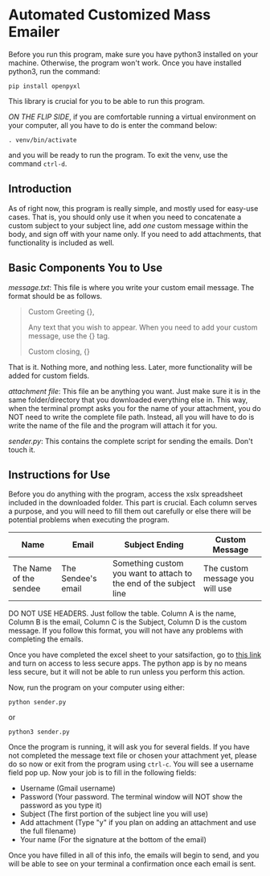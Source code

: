 # Automated Customized Mass Emailer

Before you run this program, make sure you have python3 installed on your machine. Otherwise, the program won't work. Once you have installed python3, run the command:

	pip install openpyxl

This library is crucial for you to be able to run this program.

_ON THE FLIP SIDE_, if you are comfortable running a virtual environment on your computer, all you have to do is enter the command below:

	. venv/bin/activate

and you will be ready to run the program. To exit the venv, use the command `ctrl-d`.

## Introduction

As of right now, this program is really simple, and mostly used for easy-use cases. That is, you should only use it when you need to concatenate a custom subject to your subject line, add _one_ custom message within the body, and sign off with your name only. If you need to add attachments, that functionality is included as well.

## Basic Components You to Use

*message.txt*: This file is where you write your custom email message. The format should be as follows.

> Custom Greeting {},
> 
> Any text that you wish to appear. When you need to add your custom message, use the {} tag.
> 
> Custom closing,
> {}

That is it. Nothing more, and nothing less. Later, more functionality will be added for custom fields.

*attachment file*: This file an be anything you want. Just make sure it is in the same folder/directory that you downloaded everything else in. This way, when the terminal prompt asks you for the name of your attachment, you do NOT need to write the complete file path. Instead, all you will have to do is write the name of the file and the program will attach it for you.

*sender.py*: This contains the complete script for sending the emails. Don't touch it.

## Instructions for Use

Before you do anything with the program, access the xslx spreadsheet included in the downloaded folder. This part is crucial. Each column serves a purpose, and you will need to fill them out carefully or else there will be potential problems when executing the program.

| Name                   | Email              | Subject Ending                                                     | Custom Message                  |
|------------------------|--------------------|--------------------------------------------------------------------|---------------------------------|
| The Name of the sendee | The Sendee's email | Something custom you want to attach to the end of the subject line | The custom message you will use |

DO NOT USE HEADERS. Just follow the table. Column A is the name, Column B is the email, Column C is the Subject, Column D is the custom message. If you follow this format, you will not have any problems with completing the emails.

Once you have completed the excel sheet to your satsifaction, go to [this link](https://myaccount.google.com/lesssecureapps) and turn on access to less secure apps. The python app is by no means less secure, but it will not be able to run unless you perform this action.

Now, run the program on your computer using either:

	python sender.py

or

	python3 sender.py

Once the program is running, it will ask you for several fields. If you have not completed the message text file or chosen your attachment yet, please do so now or exit from the program using `ctrl-c`. You will see a username field pop up. Now your job is to fill in the following fields:

* Username (Gmail username)
* Password (Your password. The terminal window will NOT show the password as you type it)
* Subject (The first portion of the subject line you will use)
* Add attachment (Type "y" if you plan on adding an attachment and use the full filename)
* Your name (For the signature at the bottom of the email)

Once you have filled in all of this info, the emails will begin to send, and you will be able to see on your terminal a confirmation once each email is sent.
